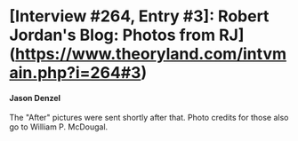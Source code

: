 # [Interview #264, Entry #3]: Robert Jordan's Blog: Photos from RJ](https://www.theoryland.com/intvmain.php?i=264#3)

#### Jason Denzel

The "After" pictures were sent shortly after that. Photo credits for those also go to William P. McDougal.

